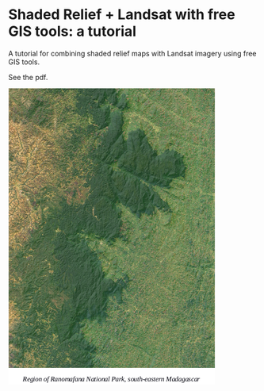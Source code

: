 # Shaded Relief + Landsat with free GIS tools: a tutorial

A tutorial for combining shaded relief maps with Landsat imagery using free GIS tools.

See the pdf. 

![Map of Ranomafana National Park, Madagascar](Ranomafana.png?raw=true)


